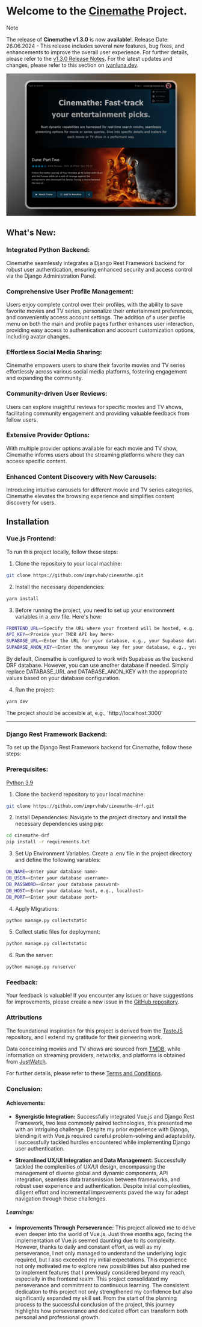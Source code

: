 # Welcome to the [Cinemathe](https://cinemathe.space/) Project.
> [!NOTE]  
> The release of **Cinemathe v1.3.0** is now **available**!. Release Date: 26.06.2024 - This release includes several new features, bug fixes, and enhancements to improve the overall user experience. For further details, please refer to the [v1.3.0 Release Notes](https://github.com/imprvhub/cinemathe/releases/tag/v1.3.0). For the latest updates and changes, please refer to this section on <a href="https://ivanluna.dev/projects/post-cinemathe/" target="_blank">ivanluna.dev</a>.


![Guide GIF](./static/previews/cinemathe.png)

## What's New:

### Integrated Python Backend: 

Cinemathe seamlessly integrates a Django Rest Framework backend for robust user authentication, ensuring enhanced security and access control via the Django Administration Panel.

### Comprehensive User Profile Management: 

Users enjoy complete control over their profiles, with the ability to save favorite movies and TV series, personalize their entertainment preferences, and conveniently access account settings. The addition of a user profile menu on both the main and profile pages further enhances user interaction, providing easy access to authentication and account customization options, including avatar changes.

### Effortless Social Media Sharing:

Cinemathe empowers users to share their favorite movies and TV series effortlessly across various social media platforms, fostering engagement and expanding the community.

### Community-driven User Reviews:

Users can explore insightful reviews for specific movies and TV shows, facilitating community engagement and providing valuable feedback from fellow users.

### Extensive Provider Options:

With multiple provider options available for each movie and TV show, Cinemathe informs users about the streaming platforms where they can access specific content.

### Enhanced Content Discovery with New Carousels:

Introducing intuitive carousels for different movie and TV series categories, Cinemathe elevates the browsing experience and simplifies content discovery for users.



## Installation

### Vue.js Frontend:
To run this project locally, follow these steps:

1. Clone the repository to your local machine:
```bash
git clone https://github.com/imprvhub/cinemathe.git
```
2. Install the necessary dependencies:
```bash
yarn install
```
3. Before running the project, you need to set up your environment variables in a .env file. Here's how:
```bash
FRONTEND_URL=<Specify the URL where your frontend will be hosted, e.g., 'https://localhost:3000' or your custom domain.>
API_KEY=<Provide your TMDB API key here>
SUPABASE_URL=<Enter the URL for your database, e.g., your Supabase database URL>
SUPABASE_ANON_KEY=<Enter the anonymous key for your database, e.g., your Supabase anonymous key>    
```
  By default, Cinemathe is configured to work with Supabase as the backend DRF database. However, you can use another database if needed. Simply replace DATABASE_URL and DATABASE_ANON_KEY with the appropriate values based on your database configuration.

4. Run the project:
  ```bash
  yarn dev
  ```
  The project should be accesible at, e.g., 'http://localhost:3000'

<hr>

### Django Rest Framework Backend:
To set up the Django Rest Framework backend for Cinemathe, follow these steps:

### Prerequisites:
[Python 3.9](https://www.python.org/downloads/release/python-390/)

1. Clone the backend repository to your local machine:
```bash
git clone https://github.com/imprvhub/cinemathe-drf.git
```

2. Install Dependencies:
Navigate to the project directory and install the necessary dependencies using pip:
```bash
cd cinemathe-drf
pip install -r requirements.txt
```

3. Set Up Environment Variables.
Create a .env file in the project directory and define the following variables:
```bash
DB_NAME=<Enter your database name>
DB_USER=<Enter your database username>
DB_PASSWORD=<Enter your database password>
DB_HOST=<Enter your database host, e.g., localhost>
DB_PORT=<Enter your database port>
```

4. Apply Migrations:
```bash
python manage.py collectstatic
```

5. Collect static files for deployment:
```bash
python manage.py collectstatic
```

6. Run the server:
```bash
python manage.py runserver
```

### Feedback:
Your feedback is valuable! If you encounter any issues or have suggestions for improvements, please create a new issue in the [GitHub repository](https://github.com/imprvhub/cinemathe/issues/new).

### Attributions

The foundational inspiration for this project is derived from the [TasteJS](https://github.com/tastejs/nuxt-movies) repository, and I extend my gratitude for their pioneering work.

Data concerning movies and TV shows are sourced from [TMDB](https://www.themoviedb.org/), while information on streaming providers, networks, and platforms is obtained from [JustWatch](https://www.justwatch.com/).

For further details, please refer to these [Terms and Conditions](https://cinemathe.space/terms/).

### Conclusion:

#### Achievements:
- **Synergistic Integration:** Successfully integrated Vue.js and Django Rest Framework, two less commonly paired technologies, this presented me with an intriguing challenge. Despite my prior experience with Django, blending it with Vue.js required careful problem-solving and adaptability. I successfully tackled hurdles encountered while implementing Django user authentication.

- **Streamlined UX/UI Integration and Data Management:**  Successfully tackled the complexities of UX/UI design, encompassing the management of diverse global and dynamic components, API integration, seamless data transmission between frameworks, and robust user experience and authentication. Despite initial complexities, diligent effort and incremental improvements paved the way for adept navigation through these challenges.

##### Learnings:
- **Improvements Through Perseverance:** This project allowed me to delve even deeper into the world of Vue.js. Just three months ago, facing the implementation of Vue.js seemed daunting due to its complexity. However, thanks to daily and constant effort, as well as my perseverance, I not only managed to understand the underlying logic required, but I also exceeded my initial expectations. This experience not only motivated me to explore new possibilities but also pushed me to implement features that I previously considered beyond my reach, especially in the frontend realm.
This project consolidated my perseverance and commitment to continuous learning. The consistent dedication to this project not only strengthened my confidence but also significantly expanded my skill set. From the start of the planning process to the successful conclusion of the project, this journey highlights how perseverance and dedicated effort can transform both personal and professional growth.
